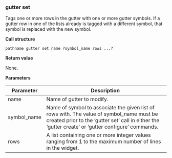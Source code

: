 ### gutter set

Tags one or more rows in the gutter with one or more gutter symbols.  If a gutter row in one of the lists already is tagged with a different symbol, that symbol is replaced with the new symbol.

**Call structure**

`pathname gutter set name ?symbol_name rows ...?`

**Return value**

None.

**Parameters**

| Parameter | Description |
| - | - |
| name | Name of gutter to modify. |
| symbol\_name | Name of symbol to associate the given list of rows with.  The value of symbol\_name must be created prior to the ‘gutter set’ call in either the ‘gutter create’ or ‘gutter configure’ commands. |
| rows | A list containing one or more integer values ranging from 1 to the maximum number of lines in the widget. |

